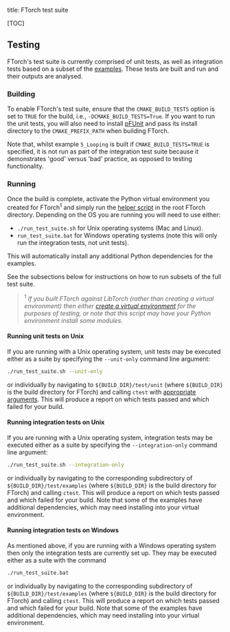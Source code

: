 title: FTorch test suite

[TOC]

## Testing

FTorch's test suite is currently comprised of unit tests, as well as integration
tests based on a subset of the [examples](examples.html). These tests are built
and run and their outputs are analysed.

### Building

To enable FTorch's test suite, ensure that the `CMAKE_BUILD_TESTS` option
is set to `TRUE` for the build,  i.e., `-DCMAKE_BUILD_TESTS=True`. If you want
to run the unit tests, you will also need to install
[pFUnit](https://github.com/Goddard-Fortran-Ecosystem/pFUnit) and pass its
install directory to the `CMAKE_PREFIX_PATH` when building FTorch.

Note that, whilst example `5_Looping` is built if `CMAKE_BUILD_TESTS=TRUE` is
specified, it is not run as part of the integration test suite because it
demonstrates 'good' versus 'bad' practice, as opposed to testing functionality.

### Running

Once the build is complete, activate the Python virtual environment you created
for FTorch<sup>1</sup> and simply run the
[helper script](https://github.com/Cambridge-ICCS/FTorch/blob/main/run_test_suite.sh)
in the root FTorch directory. Depending on the OS you are running you will need
to use either:

- `./run_test_suite.sh` for Unix operating systems (Mac and Linux).
- `run_test_suite.bat` for Windows operating systems (note this will only run
  the integration tests, not unit tests).

This will automatically install any additional Python dependencies for the
examples.

See the subsections below for instructions on how to run subsets of the full
test suite.

> <sup>1</sup> _If you built FTorch against LibTorch (rather than creating a
virtual environment) then either
[create a virtual environment](https://docs.python.org/3/library/venv.html) for
the purposes of testing, or note that this script may have your Python
environment install some modules._

#### Running unit tests on Unix

If you are running with a Unix operating system, unit tests may be
executed either as a suite by specifying the `--unit-only` command line
argument:
```sh
./run_test_suite.sh --unit-only
```
or individually by navigating to `${BUILD_DIR}/test/unit` (where `${BUILD_DIR}`
is the build directory for FTorch) and calling `ctest` with
[appropriate arguments](https://cmake.org/cmake/help/latest/manual/ctest.1.html).
This will produce a report on which tests passed and which failed for your
build.

#### Running integration tests on Unix

If you are running with a Unix operating system, integration tests may be
executed either as a suite by specifying the `--integration-only` command line
argument:
```sh
./run_test_suite.sh --integration-only
```
or individually by navigating to the corresponding subdirectory of
`${BUILD_DIR}/test/examples` (where `${BUILD_DIR}` is the build directory for
FTorch) and calling `ctest`. This will produce a report on which tests passed
and which failed for your build. Note that some of the examples have additional
dependencies, which may need installing into your virtual environment.

#### Running integration tests on Windows

As mentioned above, if you are running with a Windows operating system then
only the integration tests are currently set up. They may be executed either as
a suite with the command
```sh
./run_test_suite.bat
```
or individually by navigating to the corresponding subdirectory of
`${BUILD_DIR}/test/examples` (where `${BUILD_DIR}` is the build directory for
FTorch) and calling `ctest`. This will produce a report on which tests passed
and which failed for your build. Note that some of the examples have additional
dependencies, which may need installing into your virtual environment.
